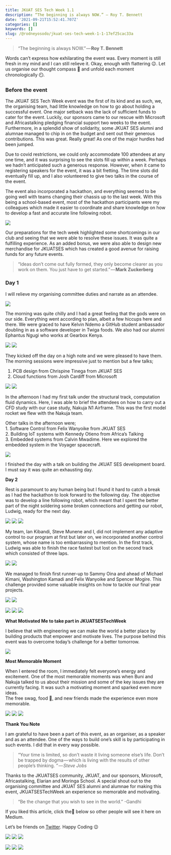 ```yaml
---
title: JKUAT SES Tech Week 1.1
description: “The beginning is always NOW.” — Roy T. Bennett
date: '2021-09-21T15:52:41.707Z'
categories: []
keywords: []
slug: /@rodneyosodo/jkuat-ses-tech-week-1-1-17ef25cac33a
---
```


> “The beginning is always NOW.” — **Roy T. Bennett**

Words can’t express how exhilarating the event was. Every moment is still fresh in my mind and I can still relieve it. Okay, enough with flattering 😉. Let us organise our thought compass 🧭 and unfold each moment chronologically ⏲️.

### Before the event

The JKUAT SES Tech Week event was the first of its kind and as such, we, the organising team, had little knowledge on how to go about holding a successful event. One major setback was the lack of sufficient funds to cater for the event. Luckily, our sponsors came to our rescue with Microsoft and Africastalking pledging financial support two weeks to the event. Furthermore, in a splendid show of solidarity, some JKUAT SES alumni and alumnae managed to chip in on the budget and sent out their generous contributions. This was great. Really great! As one of the major hurdles had been jumped.

Due to covid restrictions, we could only accommodate 100 attendees at any one time, and it was surprising to see the slots fill up within a week. Perhaps we hadn’t anticipated such a generous response. However, when it came to registering speakers for the event, it was a bit fretting. The time slots did eventually fill up, and I also volunteered to give two talks in the course of the event.

The event also incorporated a hackathon, and everything seemed to be going well with teams changing their chassis up to the last week. With this being a school-based event, most of the hackathon participants were my colleagues which made it easier to coordinate and share knowledge on how to develop a fast and accurate line following robot.

![](/images/blogimages/1__5qCet601obYG__ELgsFTEAA.jpeg)

Our preparations for the tech week highlighted some shortcomings in our club and seeing that we were able to resolve these issues. It was quite a fulfilling experience. As an added bonus, we were also able to design new merchandise for JKUATSES which has created a good avenue for raising funds for any future events.

> “Ideas don’t come out fully formed, they only become clearer as you work on them. You just have to get started.” — **Mark Zuckerberg**

### Day 1

I will relieve my organising committee duties and narrate as an attendee.

![](/images/blogimages/1__ZZLUpcsp__ZiNNvv5JHnfJw.jpeg)

The morning was quite chilly and I had a great feeling that the gods were on our side. Everything went according to plan, albeit a few hiccups here and there. We were graced to have Kelvin Ndemo a GitHub student ambassador doubling in as a software developer in Twiga foods. We also had our alumni Ephantus Ngugi who works at Gearbox Kenya.

![](/images/blogimages/1__IS0PuZ5AH95Prip5hl4ghg.jpeg)
![](/images/blogimages/1__doLm5vNkTi3VOwaUeKYKIg.jpeg)

They kicked off the day on a high note and we were pleased to have them. The morning sessions were impressive just to mention but a few talks;

1.  PCB design from Chrispine Tinega from JKUAT SES
2.  Cloud functions from Josh Cardiff from Microsoft

![](/images/blogimages/1__rPynjI__Si22CqnS0UWqyLw.jpeg)
![](/images/blogimages/1__9uPDt3p__yy18GeyJzqx6ww.jpeg)

In the afternoon I had my first talk under the structural track, computation fluid dynamics. Here, I was able to brief the attendees on how to carry out a CFD study with our case study, Nakuja N1 Airframe. This was the first model rocket we flew with the Nakuja team.

Other talks in the afternoon were;  
1\. Software Control from Felix Wanyoike from JKUAT SES  
2\. Building IoT systems with Kennedy Otieno from Africa’s Talking  
3\. Embedded systems from Calvin Mwadime. Here we explored the embedded system in the Voyager spacecraft.

![](/images/blogimages/1__2p9woQE__3pKsFKpka7cVnA.jpeg)

I finished the day with a talk on building the JKUAT SES development board. I must say it was quite an exhausting day.

**Day 2**

Rest is paramount to any human being but I found it hard to catch a break as I had the hackathon to look forward to the following day. The objective was to develop a line following robot, which meant that I spent the better part of the night soldering some broken connections and getting our robot, Ludwig, ready for the next day.

![](/images/blogimages/1__kL__X5DVOe0mhic7eq9aR7g.jpeg)
![](/images/blogimages/1__1YbmbLjZLzuc9VFUbacZVQ.jpeg)
![](/images/blogimages/1__J__AVwpOpz__OtJj__wB4YcNg.jpeg)

My team, Ian Kibandi, Steve Munene and I, did not implement any adaptive control to our program at first but later on, we incorporated another control system, whose name is too embarrassing to mention. In the first track, Ludwig was able to finish the race fastest but lost on the second track which consisted of three laps.

![](/images/blogimages/1__z7IlY__X4P2Zf5aoBWyjnwg.jpeg)
![](/images/blogimages/1__zQ125qw9NhiFm3iAmLPBkQ.jpeg)

We managed to finish first runner-up to Sammy Oina and ahead of Michael Kimani, Washington Kamadi and Felix Wanyoike and Spencer Mogire. This challenge provided some valuable insights on how to tackle our final year projects.

![](/images/blogimages/1__xRBPPv01u7a5Fng0YbIjjQ.jpeg)
![](/images/blogimages/1__RgQRtpXWjapMmsENDAw2Xw.jpeg)

![](/images/blogimages/1__OGFk5d0UoFdhMQaJhSywrQ.jpeg)
![](/images/blogimages/1__S__UbgK01tgwcqubsoVRuqQ.jpeg)
![](/images/blogimages/1__y6WPw5nYJ1AJOP52V5VaWw.jpeg)

**What Motivated Me to take part in JKUATSESTechWeek**

I believe that with engineering we can make the world a better place by building products that empower and motivate lives. The purpose behind this event was to overcome today’s challenge for a better tomorrow.

![](/images/blogimages/1__a6cfsQkGoLGoheoZ4YhUcA.jpeg)

**Most Memorable Moment**

When I entered the room, I immediately felt everyone’s energy and excitement. One of the most memorable moments was when Buni and Nakuja talked to us about their mission and some of the key issues they are currently facing. It was such a motivating moment and sparked even more ideas.  
The free swag, food 🤣, and new friends made the experience even more memorable.

![](/images/blogimages/1__zNZ__OMUNIWyq1ODbdBfsAg.jpeg)
![](/images/blogimages/1__vVvzuKVUz9UjMapi__pV0GA.jpeg)
![](/images/blogimages/1__XIA6YZCua868f5hWGyYppg.jpeg)

**Thank You Note**

I am grateful to have been a part of this event, as an organiser, as a speaker and as an attendee. One of the ways to build one’s skill is by participating in such events. I did that in every way possible.

> “Your time is limited, so don’t waste it living someone else’s life. Don’t be trapped by dogma — which is living with the results of other people’s thinking. ” _— Steve Jobs_

Thanks to the JKUATSES community, JKUAT, and our sponsors, Microsoft, Africastalking, Elarian and Moringa School. A special shout out to the organising committee and JKUAT SES alumni and alumnae for making this event, JKUATSESTechWeek an experience so memorable and motivating.

> “Be the change that you wish to see in the world.” -Gandhi

If you liked this article, click the👏 below so other people will see it here on Medium.

Let’s be friends on [Twitter](https://twitter.com/b1ackd0t). Happy Coding 😉

![](/images/blogimages/1__GdDMAxtyY9Kxrqx__dktx__w.jpeg)
![](/images/blogimages/1__sYygObQ__p__g4OVX4pO6EGQ.jpeg)
![](/images/blogimages/1__0DeIA3k2HZU3kRY6ovTFMQ.jpeg)

![](/images/blogimages/1__SU9bpTNBC__SmA9VWMEOEug.jpeg)
![](/images/blogimages/1__kFfamYnYRxAl9FHPfrk1Dw.jpeg)
![](/images/blogimages/1__hSBYd5ICsbQYMzETazIJGg.jpeg)